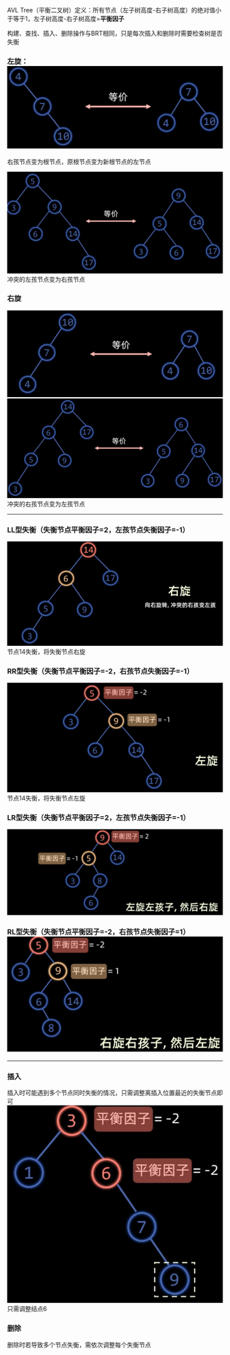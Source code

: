 AVL Tree（平衡二叉树）定义：所有节点（左子树高度-右子树高度）的绝对值小于等于1，左子树高度-右子树高度=**平衡因子**

构建、查找、插入、删除操作与BRT相同，只是每次插入和删除时需要检查树是否失衡

### 左旋：![输入图片说明](/imgs/2025-02-25/uR5ClhTB3fNXsjXt.png)
右孩节点变为根节点，原根节点变为新根节点的左节点

![输入图片说明](/imgs/2025-02-25/UrFxl01rzqL7IM9a.png)
冲突的左孩节点变为右孩节点

### 右旋
![输入图片说明](/imgs/2025-02-25/tXms0Yc7SyloudXx.png)
![输入图片说明](/imgs/2025-02-25/8VSGQUoL7qGfvVxe.png)
冲突的右孩节点变为左孩节点

---

### LL型失衡（失衡节点平衡因子=2，左孩节点失衡因子=-1）
![输入图片说明](/imgs/2025-02-25/NEDFoDXBQ78MoFcK.png)
节点14失衡，将失衡节点右旋

### RR型失衡（失衡节点平衡因子=-2，右孩节点失衡因子=-1）
![输入图片说明](/imgs/2025-02-25/3jrsPoAek2oLBVxW.png)
节点14失衡，将失衡节点左旋

### LR型失衡（失衡节点平衡因子=2，左孩节点失衡因子=-1）
![输入图片说明](/imgs/2025-02-25/IMqqVx26Hx2cD9Dy.png)

### RL型失衡（失衡节点平衡因子=-2，右孩节点失衡因子=1）![输入图片说明](/imgs/2025-02-25/6yy0Z0Yk5gctE52K.png)

---
### 插入
插入时可能遇到多个节点同时失衡的情况，只需调整离插入位置最近的失衡节点即可![输入图片说明](/imgs/2025-02-25/F54rk8IFUNZ9hsrO.png)
只需调整结点6

### 删除
删除时若导致多个节点失衡，需依次调整每个失衡节点
<!--stackedit_data:
eyJoaXN0b3J5IjpbMTM0NjY3OTY2MF19
-->